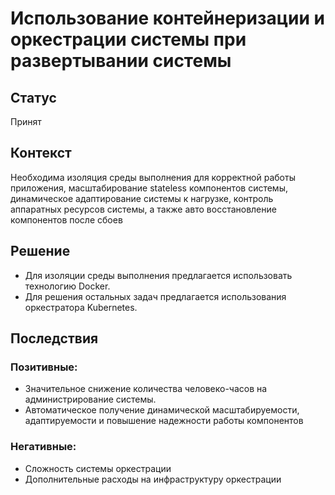 # Использование контейнеризации и оркестрации системы при развертывании системы
## Статус
Принят
## Контекст
Необходима изоляция среды выполнения для корректной работы приложения, масштабирование stateless компонентов системы,
динамическое адаптирование системы к нагрузке, контроль аппаратных ресурсов системы, а также авто восстановление компонентов после сбоев
## Решение
- Для изоляции среды выполнения предлагается использовать технологию Docker.
- Для решения остальных задач предлагается использования оркестратора Kubernetes.

## Последствия
### Позитивные:
- Значительное снижение количества человеко-часов на администрирование системы.
- Автоматическое получение динамической масштабируемости, адаптируемости и повышение надежности работы компонентов
### Негативные:
- Сложность системы оркестрации
- Дополнительные расходы на инфраструктуру оркестрации
		
